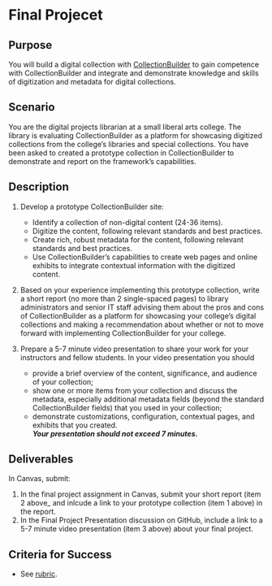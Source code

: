 [cb]: https://collectionbuilder.github.io "CollectionBuilder"
# Final Projecet

## Purpose
You will build a digital collection with [CollectionBuilder][cb] to gain competence with CollectionBuilder and integrate and demonstrate knowledge and skills of digitization and metadata for digital collections.

## Scenario
You are the digital projects librarian at a small liberal arts college. The library is evaluating CollectionBuilder as a platform for showcasing digitized collections from the college’s libraries and special collections. You have been asked to created a prototype collection in CollectionBuilder to demonstrate and report on the framework’s capabilities.

## Description

1. Develop a prototype CollectionBuilder site:
	- Identify a collection of non-digital content (24-36 items).
	- Digitize the content, following relevant standards and best practices.
	- Create rich, robust metadata for the content, following relevant standards and best practices.
	- Use CollectionBuilder’s capabilities to create web pages and online exhibits to integrate contextual information with the digitized content.
	
2. Based on your experience implementing this prototype collection, write a short report (no more than 2 single-spaced pages) to library administrators and senior IT staff advising them about the pros and cons of CollectionBuilder as a platform for showcasing your college’s digital collections and making a recommendation about whether or not to move forward with implementing CollectionBuilder for your college.

3. Prepare a 5-7 minute video presentation to share your work for your instructors and fellow students. In your video presentation you should 
	- provide a brief overview of the content, significance, and audience of your collection; 
	- show one or more items from your collection and discuss the metadata, especially additional metadata fields (beyond the standard CollectionBuilder fields) that you used in your collection;
	- demonstrate customizations, configuration, contextual pages, and exhibits that you created.  
	**_Your presentation should not exceed 7 minutes._**


## Deliverables

In Canvas, submit:

1. In the final project assignment in Canvas, submit your short report (item 2 above_ and inlcude a link to your prototype collection (item 1 above) in the report.
2. In the Final Project Presentation discussion on GitHub, include a link to a 5-7 minute video presentation (item 3 above) about your final project.

## Criteria for Success

- See [rubric](rubric_final_project.md).

